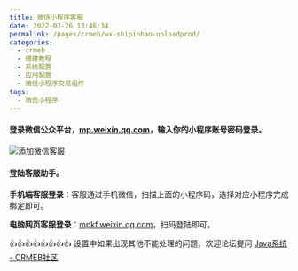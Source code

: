 ```yaml
---
title: 微信小程序客服
date: 2022-03-26 13:46:34
permalink: /pages/crmeb/wx-shipinhao-uploadprod/
categories:
  - crmeb
  - 搭建教程
  - 系统配置
  - 应用配置
  - 微信小程序交易组件
tags:
  - 微信小程序
---
```


####  登录微信公众平台，[mp.weixin.qq.com](http://mp.weixin.qq.com/)，输入你的小程序账号密码登录。

![添加微信客服](https://fastly.jsdelivr.net/gh/xbdazz/mypic/img/202203311452648.png)

#### 登陆客服助手。

**手机端客服登录**：客服通过手机微信，扫描上面的小程序码，选择对应小程序完成绑定即可。  

**电脑网页客服登录**：[mpkf.weixin.qq.com](http://mpkf.weixin.qq.com/)，扫码登陆即可。

👍👍👍👍👍👍👍👍 设置中如果出现其他不能处理的问题，欢迎论坛提问 [Java系统 - CRMEB社区](https://q.crmeb.com/?categoryId=122&sequence=0)